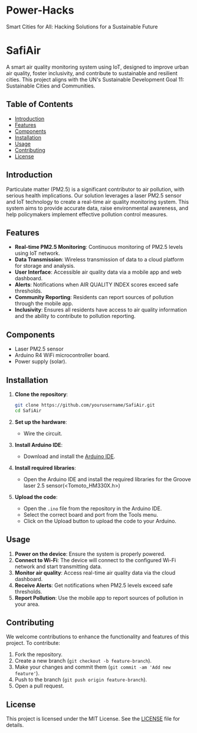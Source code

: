 # Power-Hacks
Smart Cities for All: Hacking Solutions for a Sustainable Future
# SafiAir

A smart air quality monitoring system using IoT, designed to improve urban air quality, foster inclusivity, and contribute to sustainable and resilient cities. This project aligns with the UN's Sustainable Development Goal 11: Sustainable Cities and Communities.

## Table of Contents

- [Introduction](#introduction)
- [Features](#features)
- [Components](#components)
- [Installation](#installation)
- [Usage](#usage)
- [Contributing](#contributing)
- [License](#license)

## Introduction

Particulate matter (PM2.5) is a significant contributor to air pollution, with serious health implications. Our solution leverages a laser PM2.5 sensor and IoT technology to create a real-time air quality monitoring system. This system aims to provide accurate data, raise environmental awareness, and help policymakers implement effective pollution control measures.

## Features

- **Real-time PM2.5 Monitoring**: Continuous monitoring of PM2.5 levels using IoT network.
- **Data Transmission**: Wireless transmission of data to a cloud platform for storage and analysis.
- **User Interface**: Accessible air quality data via a mobile app and web dashboard.
- **Alerts**: Notifications when AIR QUALITY INDEX scores exceed safe thresholds.
- **Community Reporting**: Residents can report sources of pollution through the mobile app.
- **Inclusivity**: Ensures all residents have access to air quality information and the ability to contribute to pollution reporting.

## Components

- Laser PM2.5 sensor
- Arduino R4 WiFi microcontroller board.
- Power supply (solar).

## Installation

1. **Clone the repository**:
    ```bash
    git clone https://github.com/yourusername/SafiAir.git
    cd SafiAir
    ```

2. **Set up the hardware**:
    - Wire the circuit.

3. **Install Arduino IDE**:
    - Download and install the [Arduino IDE](https://www.arduino.cc/en/software).

4. **Install required libraries**:
    - Open the Arduino IDE and install the required libraries for the Groove laser 2.5 sensor(<Tomoto_HM330X.h>)

5. **Upload the code**:
    - Open the `.ino` file from the repository in the Arduino IDE.
    - Select the correct board and port from the Tools menu.
    - Click on the Upload button to upload the code to your Arduino.

## Usage

1. **Power on the device**: Ensure the system is properly powered.
2. **Connect to Wi-Fi**: The device will connect to the configured Wi-Fi network and start transmitting data.
3. **Monitor air quality**: Access real-time air quality data via the cloud dashboard.
4. **Receive Alerts**: Get notifications when PM2.5 levels exceed safe thresholds.
5. **Report Pollution**: Use the mobile app to report sources of pollution in your area.

## Contributing

We welcome contributions to enhance the functionality and features of this project. To contribute:

1. Fork the repository.
2. Create a new branch (`git checkout -b feature-branch`).
3. Make your changes and commit them (`git commit -am 'Add new feature'`).
4. Push to the branch (`git push origin feature-branch`).
5. Open a pull request.

## License

This project is licensed under the MIT License. See the [LICENSE](LICENSE) file for details.
